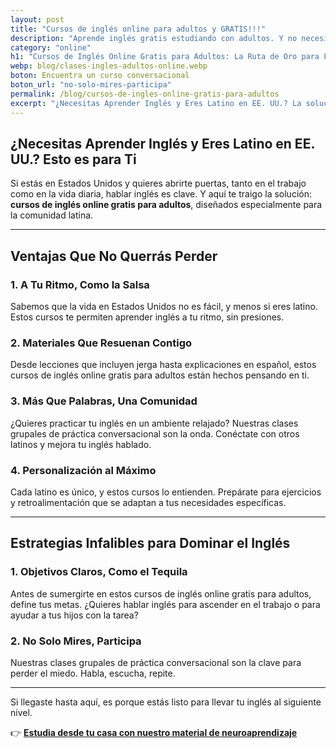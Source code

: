```yaml
---
layout: post
title: "Cursos de inglés online para adultos y GRATIS!!!"
description: "Aprende inglés gratis estudiando con adultos. Y no necesitas salir de casa. ¡Haz tu curso online! Entra y lee cómo hacerlo"
category: "online"
h1: "Cursos de Inglés Online Gratis para Adultos: La Ruta de Oro para Latinos en EE. UU."
webp: blog/clases-ingles-adultos-online.webp
boton: Encuentra un curso conversacional
boton_url: "no-solo-mires-participa"
permalink: /blog/cursos-de-ingles-online-gratis-para-adultos
excerpt: "¿Necesitas Aprender Inglés y Eres Latino en EE. UU.? La solución: **cursos de inglés online gratis para adultos**"
---
```

## ¿Necesitas Aprender Inglés y Eres Latino en EE. UU.? Esto es para Ti

Si estás en Estados Unidos y quieres abrirte puertas, tanto en el trabajo como en la vida diaria, hablar inglés es clave. Y aquí te traigo la solución: **cursos de inglés online gratis para adultos**, diseñados especialmente para la comunidad latina.

---

## Ventajas Que No Querrás Perder

### 1. A Tu Ritmo, Como la Salsa

Sabemos que la vida en Estados Unidos no es fácil, y menos si eres latino. Estos cursos te permiten aprender inglés a tu ritmo, sin presiones.

### 2. Materiales Que Resuenan Contigo

Desde lecciones que incluyen jerga hasta explicaciones en español, estos cursos de inglés online gratis para adultos están hechos pensando en ti.

### 3. Más Que Palabras, Una Comunidad

¿Quieres practicar tu inglés en un ambiente relajado? Nuestras clases grupales de práctica conversacional son la onda. Conéctate con otros latinos y mejora tu inglés hablado.

### 4. Personalización al Máximo

Cada latino es único, y estos cursos lo entienden. Prepárate para ejercicios y retroalimentación que se adaptan a tus necesidades específicas.

---

## Estrategias Infalibles para Dominar el Inglés

### 1. Objetivos Claros, Como el Tequila

Antes de sumergirte en estos cursos de inglés online gratis para adultos, define tus metas. ¿Quieres hablar inglés para ascender en el trabajo o para ayudar a tus hijos con la tarea?

### 2. No Solo Mires, Participa

Nuestras clases grupales de práctica conversacional son la clave para perder el miedo. Habla, escucha, repite.

---

Si llegaste hasta aquí, es porque estás listo para llevar tu inglés al siguiente nivel.

👉 **[Estudia desde tu casa con nuestro material de neuroaprendizaje]({{site.baseurl}}/clases-en-linea)**
